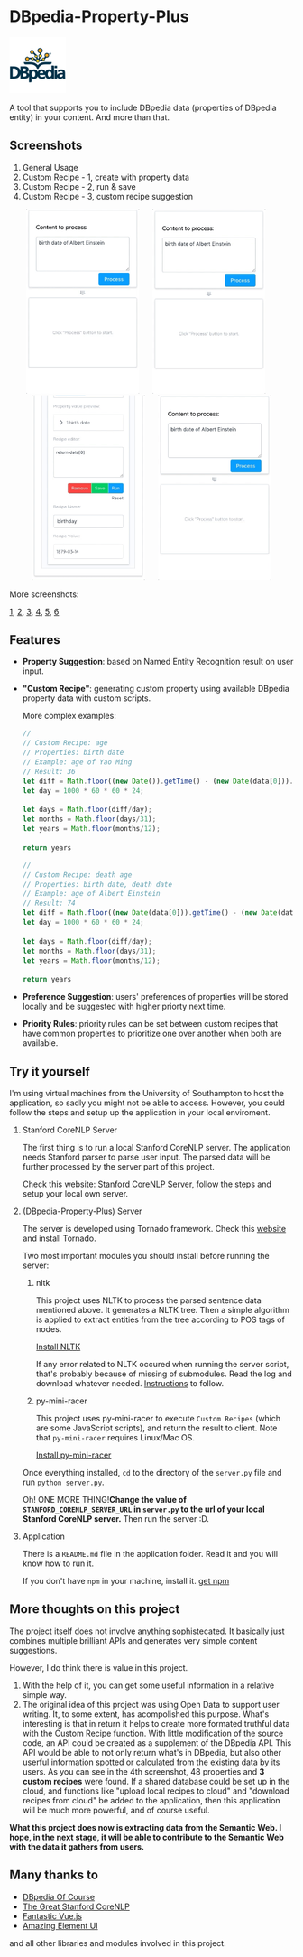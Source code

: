 # DBpedia-Property-Plus 

<p><img src="./other/dbpedia_property_plus.png" width="100"></p>

A tool that supports you to include DBpedia data (properties of DBpedia entity) in your content. And more than that.

## Screenshots

1. General Usage 
2. Custom Recipe - 1, create with property data 
3. Custom Recipe - 2, run & save
4. Custom Recipe - 3, custom recipe suggestion
<p align="center">
    <img src="./other/1.gif" width="200" style="margin-right: 20px;">
    <img src="./other/2.gif" width="200" style="margin-right: 20px;">
    <img src="./other/3.gif" width="200" style="margin-right: 20px;">
    <img src="./other/4.gif" width="200">
</p>

More screenshots:

[1](./other/screenshot-1.png), [2](./other/screenshot-2.png), [3](./other/screenshot-3.png), [4](./other/screenshot-4.png), [5](./other/screenshot-5.png), [6](./other/screenshot-6.png)

## Features

- **Property Suggestion**: based on Named Entity Recognition result on user input.
- **"Custom Recipe"**: generating custom property using available DBpedia property data with custom scripts.

    More complex examples:
    
    ```JavaScript
    //
    // Custom Recipe: age
    // Properties: birth date
    // Example: age of Yao Ming
    // Result: 36
    let diff = Math.floor((new Date()).getTime() - (new Date(data[0])).getTime());
    let day = 1000 * 60 * 60 * 24;

    let days = Math.floor(diff/day);
    let months = Math.floor(days/31);
    let years = Math.floor(months/12);

    return years
    ```
    
    ```JavaScript
    //
    // Custom Recipe: death age
    // Properties: birth date, death date
    // Example: age of Albert Einstein
    // Result: 74
    let diff = Math.floor((new Date(data[0])).getTime() - (new Date(data[1])).getTime());
    let day = 1000 * 60 * 60 * 24;

    let days = Math.floor(diff/day);
    let months = Math.floor(days/31);
    let years = Math.floor(months/12);

    return years
    ```
- **Preference Suggestion**: users' preferences of properties will be stored locally and be suggested with higher priorty next time.
- **Priority Rules**: priority rules can be set between custom recipes that have common properties to prioritize one over another when both are available. 

## Try it yourself

I'm using virtual machines from the University of Southampton to host the application, so sadly you might not be able to access. However, you could follow the steps and setup up the application in your local enviroment.

1. Stanford CoreNLP Server

    The first thing is to run a local Stanford CoreNLP server. The application needs Stanford parser to parse user input. The parsed data will be further processed by the server part of this project.

    Check this website: [Stanford CoreNLP Server](https://stanfordnlp.github.io/CoreNLP/corenlp-server.html), follow the steps and setup your local own server.

2. (DBpedia-Property-Plus) Server

    The server is developed using Tornado framework. Check this [website](http://www.tornadoweb.org/en/stable/) and install Tornado.

    Two most important modules you should install before running the server:
      1. nltk

            This project uses NLTK to process the parsed sentence data mentioned above. It generates a NLTK tree. Then a simple algorithm is applied to extract entities from the tree according to POS tags of nodes.

            [Install NLTK](http://www.nltk.org/install.html)

            If any error related to NLTK occured when running the server script, that's probably because of missing of submodules. Read the log and download whatever needed. [Instructions](http://www.nltk.org/data.html) to follow.

      2. py-mini-racer

          This project uses py-mini-racer to execute `Custom Recipes` (which are some JavaScript scripts), and return the result to client. Note that `py-mini-racer` requires Linux/Mac OS.

          [Install py-mini-racer](https://github.com/sqreen/PyMiniRacer)

    Once everything installed, `cd` to the directory of the `server.py` file and run `python server.py`.

    Oh! ONE MORE THING!**Change the value of `STANFORD_CORENLP_SERVER_URL` in `server.py` to the url of your local Stanford CoreNLP server.** Then run the server :D.
  
3. Application

    There is a `README.md` file in the application folder. Read it and you will know how to run it.

    If you don't have `npm` in your machine, install it. [get npm](https://www.npmjs.com/get-npm?utm_source=house&utm_medium=homepage&utm_campaign=free%20orgs&utm_term=Install%20npm)
  
## More thoughts on this project

The project itself does not involve anything sophistecated. It basically just combines multiple brilliant APIs and generates very simple content suggestions. 

However, I do think there is value in this project. 

1. With the help of it, you can get some useful information in a relative simple way.
2. The original idea of this project was using Open Data to support user writing. It, to some extent, has acompolished this purpose. What's interesting is that in return it helps to create more formated truthful data with the Custom Recipe function. With little modification of the source code, an API could be created as a supplement of the DBpedia API. This API would be able to not only return what's in DBpedia, but also other userful information spotted or calculated from the existing data by its users. As you can see in the 4th screenshot, 48 properties and **3 custom recipes** were found. If a shared database could be set up in the cloud, and functions like "upload local recipes to cloud" and "download recipes from cloud" be added to the application, then this application will be much more powerful, and of course useful.

**What this project does now is extracting data from the Semantic Web. I hope, in the next stage, it will be able to contribute to the Semantic Web with the data it gathers from users.**

## Many thanks to

- [DBpedia Of Course](http://wiki.dbpedia.org/)
- [The Great Stanford CoreNLP](https://stanfordnlp.github.io/CoreNLP/)
- [Fantastic Vue.js](https://vuejs.org/)
- [Amazing Element UI](http://element.eleme.io/)

and all other libraries and modules involved in this project.
